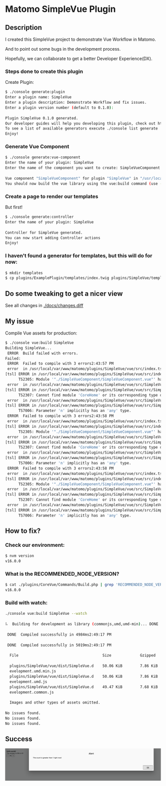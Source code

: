 # Matomo SimpleVue Plugin

## Description

I created this SimpleVue project to demonstrate Vue Workflow in Matomo.

And to point out some bugs in the development process.

Hopefully, we can collaborate to get a better Developer Experience(DX).


### Steps done to create this plugin

Create Plugin:
```bash
$ ./console generate:plugin
Enter a plugin name: SimpleVue
Enter a plugin description: Demonstrate Workflow and fix issues.
Enter a plugin version number (default to 0.1.0):

Plugin SimpleVue 0.1.0 generated.
Our developer guides will help you developing this plugin, check out https://developer.matomo.org/guides
To see a list of available generators execute ./console list generate
Enjoy!
```

### Generate Vue Component
```bash
$ ./console generate:vue-component
Enter the name of your plugin: SimpleVue
Enter the name of the component you want to create: SimpleVueComponent

Vue component "SimpleVueComponent" for plugin "SimpleVue" in "/usr/local/var/www/matomo/plugins/SimpleVue/vue/src/SimpleVueComponent.vue" generated
You should now build the vue library using the vue:build command (use --watch to continuously build after making changes).
```

### Create a page to render our templates

But first!
```bash
$ ./console generate:controller
Enter the name of your plugin: SimpleVue

Controller for SimpleVue generated.
You can now start adding Controller actions
Enjoy!
```
### I haven't found a generator for templates, but this will do for now:
```bash
$ mkdir templates
$ cp plugins/ExamplePlugin/templates/index.twig plugins/SimpleVue/templates/index.twig
```

## Do some tweaking to get a nicer view

See all changes in [./docs/changes.diff](./docs/changes.diff)

## My issue

Compile Vue assets for production:
```bash
$ ./console vue:build SimpleVue
Building SimpleVue...
 ERROR  Build failed with errors.
Failed:
 ERROR  Failed to compile with 3 errors2:43:57 PM
 error  in /usr/local/var/www/matomo/plugins/SimpleVue/vue/src/index.ts
[tsl] ERROR in /usr/local/var/www/matomo/plugins/SimpleVue/vue/src/index.ts(9,10)
      TS2305: Module '"./SimpleVueComponent/SimpleVueComponent.vue"' has no exported member 'default'.
 error  in /usr/local/var/www/matomo/plugins/SimpleVue/vue/src/SimpleVueComponent/SimpleVueComponent.adapter.ts
[tsl] ERROR in /usr/local/var/www/matomo/plugins/SimpleVue/vue/src/SimpleVueComponent/SimpleVueComponent.adapter.ts(9,40)
      TS2307: Cannot find module 'CoreHome' or its corresponding type declarations.
 error  in /usr/local/var/www/matomo/plugins/SimpleVue/vue/src/SimpleVueComponent/SimpleVueComponent.vue.ts
[tsl] ERROR in /usr/local/var/www/matomo/plugins/SimpleVue/vue/src/SimpleVueComponent/SimpleVueComponent.vue.ts(3,22)
      TS7006: Parameter 'n' implicitly has an 'any' type.
 ERROR  Failed to compile with 3 errors2:43:58 PM
 error  in /usr/local/var/www/matomo/plugins/SimpleVue/vue/src/index.ts
[tsl] ERROR in /usr/local/var/www/matomo/plugins/SimpleVue/vue/src/index.ts(9,10)
      TS2305: Module '"./SimpleVueComponent/SimpleVueComponent.vue"' has no exported member 'default'.
 error  in /usr/local/var/www/matomo/plugins/SimpleVue/vue/src/SimpleVueComponent/SimpleVueComponent.adapter.ts
[tsl] ERROR in /usr/local/var/www/matomo/plugins/SimpleVue/vue/src/SimpleVueComponent/SimpleVueComponent.adapter.ts(9,40)
      TS2307: Cannot find module 'CoreHome' or its corresponding type declarations.
 error  in /usr/local/var/www/matomo/plugins/SimpleVue/vue/src/SimpleVueComponent/SimpleVueComponent.vue.ts
[tsl] ERROR in /usr/local/var/www/matomo/plugins/SimpleVue/vue/src/SimpleVueComponent/SimpleVueComponent.vue.ts(3,22)
      TS7006: Parameter 'n' implicitly has an 'any' type.
 ERROR  Failed to compile with 3 errors2:43:58 PM
 error  in /usr/local/var/www/matomo/plugins/SimpleVue/vue/src/index.ts
[tsl] ERROR in /usr/local/var/www/matomo/plugins/SimpleVue/vue/src/index.ts(9,10)
      TS2305: Module '"./SimpleVueComponent/SimpleVueComponent.vue"' has no exported member 'default'.
 error  in /usr/local/var/www/matomo/plugins/SimpleVue/vue/src/SimpleVueComponent/SimpleVueComponent.adapter.ts
[tsl] ERROR in /usr/local/var/www/matomo/plugins/SimpleVue/vue/src/SimpleVueComponent/SimpleVueComponent.adapter.ts(9,40)
      TS2307: Cannot find module 'CoreHome' or its corresponding type declarations.
 error  in /usr/local/var/www/matomo/plugins/SimpleVue/vue/src/SimpleVueComponent/SimpleVueComponent.vue.ts
[tsl] ERROR in /usr/local/var/www/matomo/plugins/SimpleVue/vue/src/SimpleVueComponent/SimpleVueComponent.vue.ts(3,22)
      TS7006: Parameter 'n' implicitly has an 'any' type.
```

## How to fix?

### Check our environment:
```bash
$ nvm version
v16.0.0
```

### What is the RECOMMENDED_NODE_VERSION? 
```bash
$ cat ./plugins/CoreVue/Commands/Build.php | grep 'RECOMMENDED_NODE_VERSION.*=' | grep -o "'.*'" | sed "s/'//g" | sed "s/^/v/g"
v16.0.0
```

### Build with watch:
```bash
./console vue:build SimpleVue --watch

⠧  Building for development as library (commonjs,umd,umd-min)... DONE  Compiled successfully in 4939ms2:49:16 PM

 DONE  Compiled successfully in 4984ms2:49:17 PM

 DONE  Compiled successfully in 5019ms2:49:17 PM

  File                                      Size             Gzipped

  plugins/SimpleVue/vue/dist/SimpleVue.d    50.06 KiB        7.86 KiB
  evelopment.umd.min.js
  plugins/SimpleVue/vue/dist/SimpleVue.d    50.06 KiB        7.86 KiB
  evelopment.umd.js
  plugins/SimpleVue/vue/dist/SimpleVue.d    49.47 KiB        7.68 KiB
  evelopment.common.js

  Images and other types of assets omitted.

No issues found.
No issues found.
No issues found.
```

## Success

!["Screenshot-1"](./screenshots/Screenshot-1.png)

